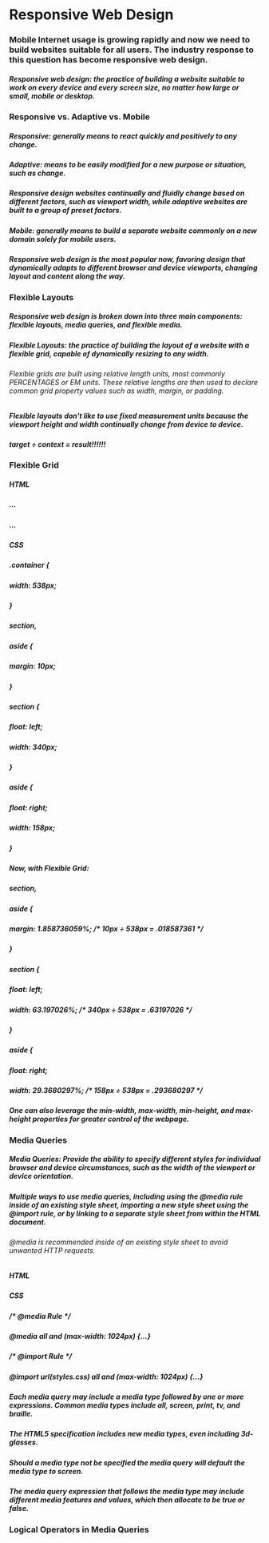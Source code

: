# Responsive Web Design

### Mobile Internet usage is growing rapidly and now we need to build websites suitable for all users. The industry response to this question has become responsive web design.

##### Responsive web design: the practice of building a website suitable to work on every device and every screen size, no matter how large or small, mobile or desktop.

### Responsive vs. Adaptive vs. Mobile

##### Responsive: generally means to react quickly and positively to any change.

##### Adaptive: means to be easily modified for a new purpose or situation, such as change.

##### Responsive design websites continually and fluidly change based on different factors, such as viewport width, while adaptive websites are built to a group of preset factors.

##### Mobile: generally means to build a separate website commonly on a new domain solely for mobile users. 

##### Responsive web design is the most popular now, favoring design that dynamically adapts to different browser and device viewports, changing layout and content along the way. 

### Flexible Layouts

##### Responsive web design is broken down into three main components: flexible layouts, media queries, and flexible media.

##### Flexible Layouts: the practice of building the layout of a website with a flexible grid, capable of dynamically resizing to any width.

###### Flexible grids are built using relative length units, most commonly PERCENTAGES or EM units. These relative lengths are then used to declare common grid property values such as width, margin, or padding.

##### Flexible layouts don't like to use fixed measurement units because the viewport height and width continually change from device to device.

##### target ÷ context = result!!!!!!

### Flexible Grid

##### HTML
##### <div class="container">
#####   <section>...</section>
#####  <aside>...</aside>
##### </div>

##### CSS
##### .container {
#####   width: 538px;
##### }
##### section, 
##### aside {
#####  margin: 10px;
##### }
##### section {
#####   float: left;
#####   width: 340px;
##### }
##### aside {
#####   float: right;
#####   width: 158px;
##### }

##### Now, with Flexible Grid:

##### section,
##### aside {
#####   margin: 1.858736059%; /*  10px ÷ 538px = .018587361 */
##### }
##### section {
#####   float: left;
#####   width: 63.197026%;    /* 340px ÷ 538px = .63197026 */   
##### }
##### aside {
#####   float: right;
#####   width: 29.3680297%;  /* 158px ÷ 538px = .293680297 */

##### One can also leverage the min-width, max-width, min-height, and max-height properties for greater control of the webpage.

### Media Queries

##### Media Queries: Provide the ability to specify different styles for individual browser and device circumstances, such as the width of the viewport or device orientation.

##### Multiple ways to use media queries, including using the @media rule inside of an existing style sheet, importing a new style sheet using the @import rule, or by linking to a separate style sheet from within the HTML document.

###### @media is recommended inside of an existing style sheet to avoid unwanted HTTP requests.

##### HTML
##### <!-- Separate CSS File -->
##### <link href="styles.css" rel="stylesheet" media="all and (max-width: 1024px)">

##### CSS
##### /* @media Rule */
##### @media all and (max-width: 1024px) {...}

##### /* @import Rule */
##### @import url(styles.css) all and (max-width: 1024px) {...}

##### Each media query may include a media type followed by one or more expressions. Common media types include all, screen, print, tv, and braille. 

##### The HTML5 specification includes new media types, even including 3d-glasses. 

##### Should a media type not be specified the media query will default the media type to screen.

##### The media query expression that follows the media type may include different media features and values, which then allocate to be true or false.

### Logical Operators in Media Queries

##### 




